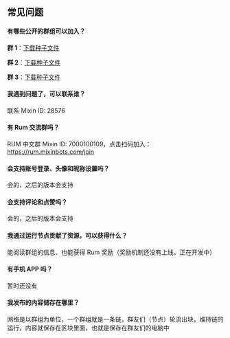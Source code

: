 ## 常见问题

#### 有哪些公开的群组可以加入？

**群 1**：[下载种子文件](https://xue.cn)

**群 2**：[下载种子文件](https://xue.cn)

**群 3**：[下载种子文件](https://xue.cn)

#### 我遇到问题了，可以联系谁？

联系 Mixin ID: 28576

#### 有 Rum 交流群吗？

RUM 中⽂群 Mixin ID: 7000100109，点击扫码加入：https://rum.mixinbots.com/join

#### 会支持账号登录、头像和昵称设置吗？

会的，之后的版本会支持

#### 会支持评论和点赞吗？

会的，之后的版本会支持

#### 我通过运行节点贡献了资源，可以获得什么？

能阅读群组的信息、也能获得 Rum 奖励（奖励机制还没有上线，正在开发中）

#### 有手机 APP 吗？

暂时还没有

#### 我发布的内容储存在哪里？

网络是以群组为单位，一个群组就是一条链，群友们（节点）轮流出块，维持链的运行，内容就保存在区块里面，也就是保存在群友们的电脑中
